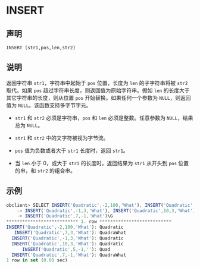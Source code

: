 INSERT 
===========================



声明 
-----------------------

```unknow
INSERT (str1,pos,len,str2)
```



说明 
-----------------------

返回字符串 `str1`，字符串中起始于 `pos` 位置，长度为 `len` 的子字符串将被 `str2` 取代。如果 `pos` 超过字符串长度，则返回值为原始字符串。假如 `len` 的长度大于其它字符串的长度，则从位置 `pos` 开始替换。如果任何一个参数为 `NULL`，则返回值为 `NULL`。该函数支持多字节字元。

* `str1` 和 `str2` 必须是字符串，`pos` 和 `len` 必须是整数。任意参数为 `NULL`，结果总为 `NULL`。

  

* `str1` 和 `str2` 中的文字符被视为字节流。

  

* `pos` 值为负数或者大于 `str1` 长度时，返回 `str1`。

  

* 当 `len` 小于 0，或大于 `str1` 的长度时，返回结果为 `str1` 从开头到 `pos` 位置的串，和 `str2` 的组合串。

  




示例 
-----------------------

```javascript
obclient> SELECT INSERT('Quadratic',-2,100,'What'), INSERT('Quadratic',7,3,'What'),
    -> INSERT('Quadratic',-1,3,'What'), INSERT('Quadratic',10,3,'What'), INSERT('Quadratic',5,-1,''),
    -> INSERT('Quadratic',7,-1,'What')\G
*************************** 1. row ***************************
INSERT('Quadratic',-2,100,'What'): Quadratic
   INSERT('Quadratic',7,3,'What'): QuadraWhat
  INSERT('Quadratic',-1,3,'What'): Quadratic
  INSERT('Quadratic',10,3,'What'): Quadratic
      INSERT('Quadratic',5,-1,''): Quad
  INSERT('Quadratic',7,-1,'What'): QuadraWhat
1 row in set (0.00 sec)
```



